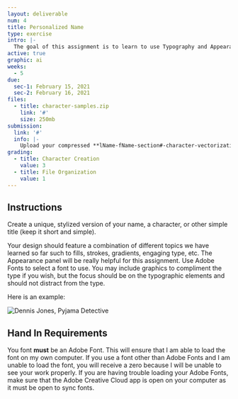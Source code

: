 ```yaml
---
layout: deliverable
num: 4
title: Personalized Name
type: exercise
intro: |-
  The goal of this assignment is to learn to use Typography and Appearance settings in Illustrator.
active: true
graphic: ai
weeks:
  - 5
due:
  sec-1: February 15, 2021
  sec-2: February 16, 2021
files:
  - title: character-samples.zip
    link: '#'
    size: 250mb
submission:
  link: '#'
  info: |-
    Upload your compressed **lName-fName-section#-character-vectorization.ai** file on Brightspace.
grading:
  - title: Character Creation
    value: 3
  - title: File Organization
    value: 1
---
```


## Instructions
Create a unique, stylized version of your name, a character, or other simple title (keep it short and simple).

Your design should feature a combination of different topics we have learned so far such to fills, strokes, gradients, engaging type, etc. The Appearance panel will be really helpful for this assignment. Use Adobe Fonts to select a font to use. You may include graphics to compliment the type if you wish, but the focus should be on the typographic elements and should not distract from the type.

Here is an example:

![Dennis Jones, Pyjama Detective]({{site.baseurl}}/images/exercises/exercise-4/name-example.jpg)

## Hand In Requirements
You font **must** be an Adobe Font. This will ensure that I am able to load the font on my own computer. If you use a font other than Adobe Fonts and I am unable to load the font, you will receive a zero because I will be unable to see your work properly. If you are having trouble loading your Adobe Fonts, make sure that the Adobe Creative Cloud app is open on your computer as it must be open to sync fonts.

